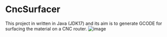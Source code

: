 # CncSurfacer
This project in written in Java (JDK17) and its aim is to generate GCODE for surfacing the material on a CNC router.
![image](https://user-images.githubusercontent.com/62313621/208311456-de4bf826-9f4f-4880-bf92-446968d2dc3b.png)
